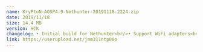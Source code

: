 ```yaml
---
name: KryPtoN-AOSP4.9-Nethunter-20191118-2224.zip
date: 2019/11/18
size: 14.4 MB
version: HCK
changelog: • Initial build for Nethunter<br/>• Support WiFi adapters<br/>• Support monitor mode (In some WiFi adapters)<br/>• Build wiht Clang 10 Nusantara Dev
link: https://userupload.net/jmm311ntp00o
---
```

